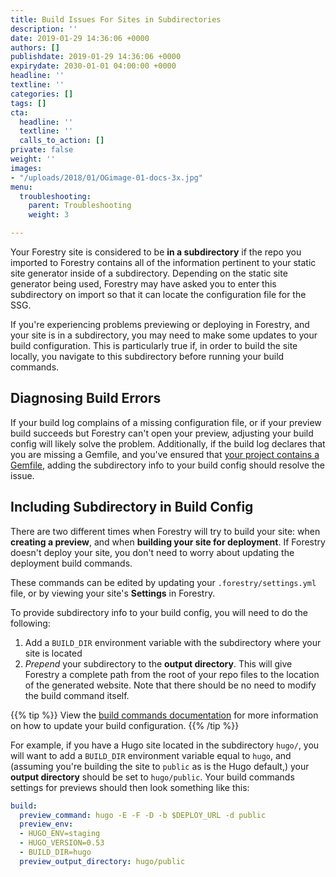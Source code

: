 ```yaml
---
title: Build Issues For Sites in Subdirectories
description: ''
date: 2019-01-29 14:36:06 +0000
authors: []
publishdate: 2019-01-29 14:36:06 +0000
expirydate: 2030-01-01 04:00:00 +0000
headline: ''
textline: ''
categories: []
tags: []
cta:
  headline: ''
  textline: ''
  calls_to_action: []
private: false
weight: ''
images:
- "/uploads/2018/01/OGimage-01-docs-3x.jpg"
menu:
  troubleshooting:
    parent: Troubleshooting
    weight: 3

---
```

Your Forestry site is considered to be **in a subdirectory** if the repo you imported to Forestry contains all of the information pertinent to your static site generator inside of a subdirectory. Depending on the static site generator being used, Forestry may have asked you to enter this subdirectory on import so that it can locate the configuration file for the SSG.

If you're experiencing problems previewing or deploying in Forestry, and your site is in a subdirectory, you may need to make some updates to your build configuration. This is particularly true if, in order to build the site locally, you navigate to this subdirectory before running your build commands.

## Diagnosing Build Errors

If your build log complains of a missing configuration file, or if your preview build succeeds but Forestry can't open your preview, adjusting your build config will likely solve the problem. Additionally, if the build log declares that you are missing a Gemfile, and you've ensured that [your project contains a Gemfile](/docs/troubleshooting/could-not-locate-gemfile-or-bundle-directory/), adding the subdirectory info to your build config should resolve the issue.



## Including Subdirectory in Build Config

There are two different times when Forestry will try to build your site: when **creating a preview**, and when **building your site for deployment**. If Forestry doesn't deploy your site, you don't need to worry about updating the deployment build commands.

These commands can be edited by updating your `.forestry/settings.yml` file, or by viewing your site's **Settings** in Forestry.

To provide subdirectory info to your build config, you will need to do the following:

1. Add a `BUILD_DIR` environment variable with the subdirectory where your site is located
2. *Prepend* your subdirectory to the **output directory**. This will give Forestry a complete path from the root of your repo files to the location of the generated website. Note that there should be no need to modify the build command itself.

{{% tip %}}
View the [build commands documentation](/docs/settings/build-commands/) for more information on how to update your build configuration.
{{% /tip %}}

For example, if you have a Hugo site located in the subdirectory `hugo/`, you will want to add a `BUILD_DIR` environment variable equal to `hugo`, and (assuming you're building the site to `public` as is the Hugo default,) your **output directory** should be set to `hugo/public`. Your build commands settings for previews should then look something like this:

```yaml
build:
  preview_command: hugo -E -F -D -b $DEPLOY_URL -d public
  preview_env:
  - HUGO_ENV=staging
  - HUGO_VERSION=0.53
  - BUILD_DIR=hugo
  preview_output_directory: hugo/public
```